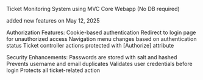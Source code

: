 Ticket Monitoring System using MVC Core Webapp (No DB required)

added new features on May 12, 2025

Authorization Features:
Cookie-based authentication
Redirect to login page for unauthorized access
Navigation menu changes based on authentication status
Ticket controller actions protected with [Authorize] attribute

Security Enhancements:
Passwords are stored with salt and hashed
Prevents username and email duplicates
Validates user credentials before login
Protects all ticket-related action
